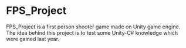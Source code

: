 # FPS_Project
FPS_Project is a first person shooter game made on Unity game engine.
The idea behind this project is to test some Unity-C# knowledge which were gained last year.
